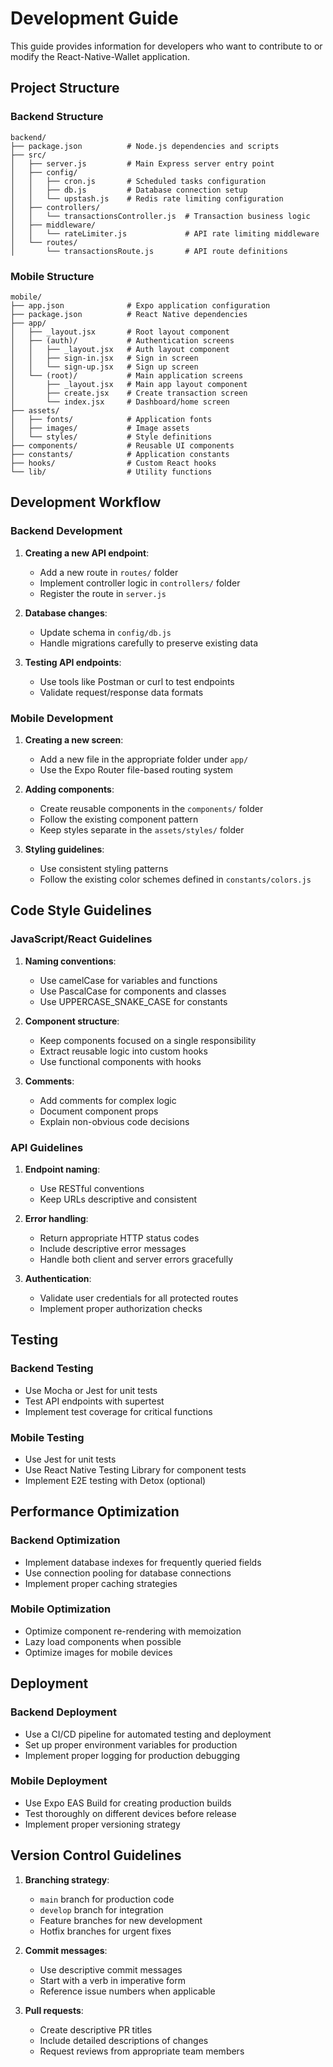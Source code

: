 # Development Guide

This guide provides information for developers who want to contribute to or modify the React-Native-Wallet application.

## Project Structure

### Backend Structure

```
backend/
├── package.json          # Node.js dependencies and scripts
├── src/
│   ├── server.js         # Main Express server entry point
│   ├── config/
│   │   ├── cron.js       # Scheduled tasks configuration
│   │   ├── db.js         # Database connection setup
│   │   └── upstash.js    # Redis rate limiting configuration
│   ├── controllers/
│   │   └── transactionsController.js  # Transaction business logic
│   ├── middleware/
│   │   └── rateLimiter.js             # API rate limiting middleware
│   └── routes/
│       └── transactionsRoute.js       # API route definitions
```

### Mobile Structure

```
mobile/
├── app.json              # Expo application configuration
├── package.json          # React Native dependencies
├── app/
│   ├── _layout.jsx       # Root layout component
│   ├── (auth)/           # Authentication screens
│   │   ├── _layout.jsx   # Auth layout component
│   │   ├── sign-in.jsx   # Sign in screen
│   │   └── sign-up.jsx   # Sign up screen
│   └── (root)/           # Main application screens
│       ├── _layout.jsx   # Main app layout component
│       ├── create.jsx    # Create transaction screen
│       └── index.jsx     # Dashboard/home screen
├── assets/
│   ├── fonts/            # Application fonts
│   ├── images/           # Image assets
│   └── styles/           # Style definitions
├── components/           # Reusable UI components
├── constants/            # Application constants
├── hooks/                # Custom React hooks
└── lib/                  # Utility functions
```

## Development Workflow

### Backend Development

1. **Creating a new API endpoint**:

   - Add a new route in `routes/` folder
   - Implement controller logic in `controllers/` folder
   - Register the route in `server.js`

2. **Database changes**:

   - Update schema in `config/db.js`
   - Handle migrations carefully to preserve existing data

3. **Testing API endpoints**:
   - Use tools like Postman or curl to test endpoints
   - Validate request/response data formats

### Mobile Development

1. **Creating a new screen**:

   - Add a new file in the appropriate folder under `app/`
   - Use the Expo Router file-based routing system

2. **Adding components**:

   - Create reusable components in the `components/` folder
   - Follow the existing component pattern
   - Keep styles separate in the `assets/styles/` folder

3. **Styling guidelines**:
   - Use consistent styling patterns
   - Follow the existing color schemes defined in `constants/colors.js`

## Code Style Guidelines

### JavaScript/React Guidelines

1. **Naming conventions**:

   - Use camelCase for variables and functions
   - Use PascalCase for components and classes
   - Use UPPERCASE_SNAKE_CASE for constants

2. **Component structure**:

   - Keep components focused on a single responsibility
   - Extract reusable logic into custom hooks
   - Use functional components with hooks

3. **Comments**:
   - Add comments for complex logic
   - Document component props
   - Explain non-obvious code decisions

### API Guidelines

1. **Endpoint naming**:

   - Use RESTful conventions
   - Keep URLs descriptive and consistent

2. **Error handling**:

   - Return appropriate HTTP status codes
   - Include descriptive error messages
   - Handle both client and server errors gracefully

3. **Authentication**:
   - Validate user credentials for all protected routes
   - Implement proper authorization checks

## Testing

### Backend Testing

- Use Mocha or Jest for unit tests
- Test API endpoints with supertest
- Implement test coverage for critical functions

### Mobile Testing

- Use Jest for unit tests
- Use React Native Testing Library for component tests
- Implement E2E testing with Detox (optional)

## Performance Optimization

### Backend Optimization

- Implement database indexes for frequently queried fields
- Use connection pooling for database connections
- Implement proper caching strategies

### Mobile Optimization

- Optimize component re-rendering with memoization
- Lazy load components when possible
- Optimize images for mobile devices

## Deployment

### Backend Deployment

- Use a CI/CD pipeline for automated testing and deployment
- Set up proper environment variables for production
- Implement proper logging for production debugging

### Mobile Deployment

- Use Expo EAS Build for creating production builds
- Test thoroughly on different devices before release
- Implement proper versioning strategy

## Version Control Guidelines

1. **Branching strategy**:

   - `main` branch for production code
   - `develop` branch for integration
   - Feature branches for new development
   - Hotfix branches for urgent fixes

2. **Commit messages**:

   - Use descriptive commit messages
   - Start with a verb in imperative form
   - Reference issue numbers when applicable

3. **Pull requests**:
   - Create descriptive PR titles
   - Include detailed descriptions of changes
   - Request reviews from appropriate team members

